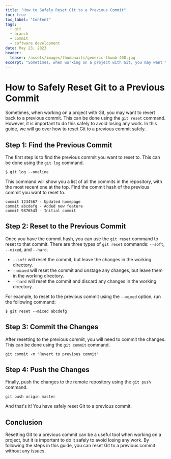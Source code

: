```yaml
---
title: "How to Safely Reset Git to a Previous Commit"
toc: true
toc_label: "Content"
tags:
  - git
  - branch
  - commit
  - software development
date: May 23, 2023
header:
  teaser: /assets/images/thumbnails/generic-thumb-400.jpg
excerpt: "Sometimes, when working on a project with Git, you may want to revert back to a previous commit."
---
```


# How to Safely Reset Git to a Previous Commit

Sometimes, when working on a project with Git, you may want to revert back to a previous commit. This can be done using the `git reset` command. However, it is important to do this safely to avoid losing any work. In this guide, we will go over how to reset Git to a previous commit safely.

## Step 1: Find the Previous Commit

The first step is to find the previous commit you want to reset to. This can be done using the `git log` command. 

```
$ git log --oneline
```

This command will show you a list of all the commits in the repository, with the most recent one at the top. Find the commit hash of the previous commit you want to reset to. 

```
commit 1234567 - Updated homepage
commit abcdefg - Added new feature
commit 9876543 - Initial commit
```


## Step 2: Reset to the Previous Commit

Once you have the commit hash, you can use the `git reset` command to reset to that commit. There are three types of `git reset` commands: `--soft`, `--mixed`, and `--hard`. 

- `--soft` will reset the commit, but leave the changes in the working directory. 
- `--mixed` will reset the commit and unstage any changes, but leave them in the working directory. 
- `--hard` will reset the commit and discard any changes in the working directory. 

For example, to reset to the previous commit using the `--mixed` option, run the following command:

```
$ git reset --mixed abcdefg
```


## Step 3: Commit the Changes

After resetting to the previous commit, you will need to commit the changes. This can be done using the `git commit` command. 

 ```
 git commit -m "Revert to previous commit"
 ```


## Step 4: Push the Changes

Finally, push the changes to the remote repository using the `git push` command. 

 ```
 git push origin master 
 ```

And that's it! You have safely reset Git to a previous commit. 

## Conclusion

Resetting Git to a previous commit can be a useful tool when working on a project, but it is important to do it safely to avoid losing any work. By following the steps in this guide, you can reset Git to a previous commit without any issues.
